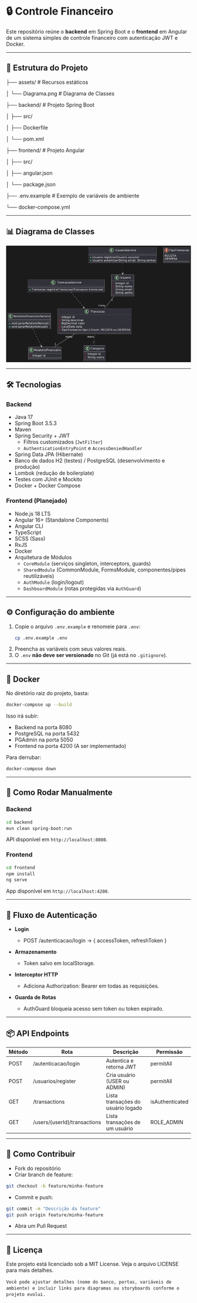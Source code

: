# 🔒 Controle Financeiro

Este repositório reúne o **backend** em Spring Boot e o **frontend** em Angular de um sistema simples de controle financeiro com autenticação JWT e Docker.

---

## 📂 Estrutura do Projeto


├── assets/                   # Recursos estáticos 

│   └── Diagrama.png          # Diagrama de Classes

├── backend/                  # Projeto Spring Boot 

│   ├── src/ 

│   ├── Dockerfile 

│   └── pom.xml 

├── frontend/                 # Projeto Angular 

│   ├── src/ 

│   ├── angular.json 

│   └── package.json

├── .env.example          # Exemplo de variáveis de ambiente 

└── docker-compose.yml 

---

## 📊 Diagrama de Classes

![Diagrama de Classes](https://github.com/JuanBailke/controle-financeiro/blob/main/assets/Diagrama.png)

---
## 🛠 Tecnologias

### Backend

- Java 17  
- Spring Boot 3.5.3  
- Maven  
- Spring Security + JWT  
  - Filtros customizados (`JwtFilter`)  
  - `AuthenticationEntryPoint` e `AccessDeniedHandler`  
- Spring Data JPA (Hibernate)  
- Banco de dados H2 (testes) / PostgreSQL (desenvolvimento e produção)  
- Lombok (redução de boilerplate)  
- Testes com JUnit e Mockito
- Docker + Docker Compose  

### Frontend (Planejado)

- Node.js 18 LTS  
- Angular 16+ (Standalone Components)  
- Angular CLI  
- TypeScript  
- SCSS (Sass)  
- RxJS
- Docker
- Arquitetura de Módulos  
  - `CoreModule` (serviços singleton, interceptors, guards)  
  - `SharedModule` (CommonModule, FormsModule, componentes/pipes reutilizáveis)  
  - `AuthModule` (login/logout)  
  - `DashboardModule` (rotas protegidas via `AuthGuard`)

---

## ⚙️ Configuração do ambiente
1. Copie o arquivo `.env.example` e renomeie para `.env`:
   ```sh
   cp .env.example .env
   ```
2. Preencha as variáveis com seus valores reais.
3. O `.env` **não deve ser versionado** no Git (já está no `.gitignore`).

---

## 🐳 Docker

No diretório raiz do projeto, basta:

```bash
docker-compose up --build
```

Isso irá subir:
- Backend na porta 8080
- PostgreSQL na porta 5432
- PGAdmin na porta 5050
- Frontend na porta 4200 (A ser implementado)
  
Para derrubar:
```bash
docker-compose down
```
---

## 🚀 Como Rodar Manualmente

### Backend
```bash
cd backend
mvn clean spring-boot:run
```

API disponível em `http://localhost:8080`.

### Frontend
```bash
cd frontend
npm install
ng serve
```

App disponível em `http://localhost:4200`.

---

## 🔐 Fluxo de Autenticação

- **Login**
  - POST /autenticacao/login → { accessToken, refreshToken }

- **Armazenamento**
  - Token salvo em localStorage.

- **Interceptor HTTP**
  - Adiciona Authorization: Bearer <token> em todas as requisições.

- **Guarda de Rotas**
  - AuthGuard bloqueia acesso sem token ou token expirado.

---

## 📦 API Endpoints

| Método | Rota | Descrição | Permissão | 
|--------|------|-----------|-----------|
| POST | /autenticacao/login | Autentica e retorna JWT | permitAll | 
| POST | /usuarios/register | Cria usuário (USER ou ADMIN) | permitAll | 
| GET | /transactions | Lista transações do usuário logado | isAuthenticated | 
| GET | /users/{userId}/transactions | Lista transações de um usuário | ROLE_ADMIN | 

---

## 🤝 Como Contribuir

- Fork do repositório
- Criar branch de feature:
```bash
git checkout -b feature/minha-feature
```
- Commit e push:

```bash
git commit -m "Descrição da feature"
git push origin feature/minha-feature
```
- Abra um Pull Request

---

## 📄 Licença
Este projeto está licenciado sob a MIT License. Veja o arquivo LICENSE para mais detalhes.

`Você pode ajustar detalhes (nome do banco, portas, variáveis de ambiente) e incluir links para diagramas ou storyboards conforme o projeto evolui.`
